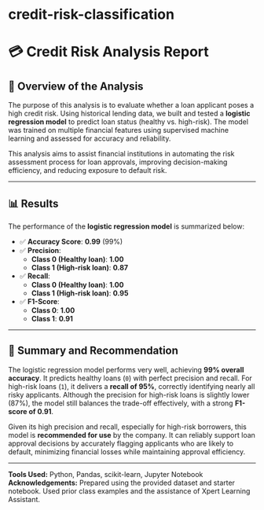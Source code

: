 # credit-risk-classification
# 💳 Credit Risk Analysis Report

## 📌 Overview of the Analysis

The purpose of this analysis is to evaluate whether a loan applicant poses a high credit risk. Using historical lending data, we built and tested a **logistic regression model** to predict loan status (healthy vs. high-risk). The model was trained on multiple financial features using supervised machine learning and assessed for accuracy and reliability.

This analysis aims to assist financial institutions in automating the risk assessment process for loan approvals, improving decision-making efficiency, and reducing exposure to default risk.

---

## 📊 Results

The performance of the **logistic regression model** is summarized below:

- ✅ **Accuracy Score**: **0.99** (99%)
- ✅ **Precision**:
  - **Class 0 (Healthy loan)**: **1.00**
  - **Class 1 (High-risk loan)**: **0.87**
- ✅ **Recall**:
  - **Class 0 (Healthy loan)**: **1.00**
  - **Class 1 (High-risk loan)**: **0.95**
- ✅ **F1-Score**:
  - **Class 0**: **1.00**
  - **Class 1**: **0.91**

---

## 🧠 Summary and Recommendation

The logistic regression model performs very well, achieving **99% overall accuracy**. It predicts healthy loans (`0`) with perfect precision and recall. For high-risk loans (`1`), it delivers a **recall of 95%**, correctly identifying nearly all risky applicants. Although the precision for high-risk loans is slightly lower (87%), the model still balances the trade-off effectively, with a strong **F1-score of 0.91**.

Given its high precision and recall, especially for high-risk borrowers, this model is **recommended for use** by the company. It can reliably support loan approval decisions by accurately flagging applicants who are likely to default, minimizing financial losses while maintaining approval efficiency.

---

**Tools Used:** Python, Pandas, scikit-learn, Jupyter Notebook  
**Acknowledgements:** Prepared using the provided dataset and starter notebook. Used prior class examples and the assistance of Xpert Learning Assistant. 